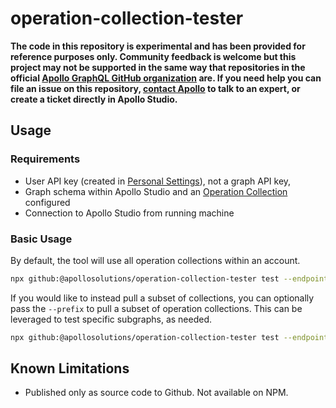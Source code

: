 # operation-collection-tester

**The code in this repository is experimental and has been provided for reference purposes only. Community feedback is welcome but this project may not be supported in the same way that repositories in the official [Apollo GraphQL GitHub organization](https://github.com/apollographql) are. If you need help you can file an issue on this repository, [contact Apollo](https://www.apollographql.com/contact-sales) to talk to an expert, or create a ticket directly in Apollo Studio.**

## Usage

### Requirements

* User API key (created in [Personal Settings](https://studio.apollographql.com/user-settings/api-keys)), not a graph API key,
* Graph schema within Apollo Studio and an [Operation Collection](https://www.apollographql.com/docs/studio/explorer/operation-collections/) configured
* Connection to Apollo Studio from running machine

### Basic Usage

By default, the tool will use all operation collections within an account.

```sh
npx github:@apollosolutions/operation-collection-tester test --endpoint http://localhost:4000/graphql
```

If you would like to instead pull a subset of collections, you can optionally pass the `--prefix` to pull a subset of operation collections. This can be leveraged to test specific subgraphs, as needed.

```sh
npx github:@apollosolutions/operation-collection-tester test --endpoint http://localhost:4000/graphql --prefix "test:"
```

## Known Limitations

* Published only as source code to Github. Not available on NPM.

